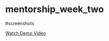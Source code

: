 # mentorship_week_two
#screenshots

[Watch Demo Video](https://drive.google.com/drive/folders/1X3M9pP3bN19Py1s9fCuH2HbzB-QMLLfA?usp=drive_link)
